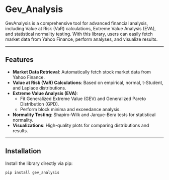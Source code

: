 # Gev_Analysis

GevAnalysis is a comprehensive tool for advanced financial analysis, including Value at Risk (VaR) calculations, Extreme Value Analysis (EVA), and statistical normality testing. With this library, users can easily fetch market data from Yahoo Finance, perform analyses, and visualize results.

---

## Features

- **Market Data Retrieval**: Automatically fetch stock market data from Yahoo Finance.
- **Value at Risk (VaR) Calculations**: Based on empirical, normal, t-Student, and Laplace distributions.
- **Extreme Value Analysis (EVA)**:
  - Fit Generalized Extreme Value (GEV) and Generalized Pareto Distribution (GPD).
  - Perform block minima and exceedance analysis.
- **Normality Testing**: Shapiro-Wilk and Jarque-Bera tests for statistical normality.
- **Visualizations**: High-quality plots for comparing distributions and results.

---

## Installation

Install the library directly via pip:

```bash
pip install gev_analysis
